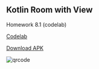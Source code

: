 ## Kotlin Room with View
Homework 8.1 (codelab)

[Codelab](https://codelabs.developers.google.com/codelabs/android-room-with-a-view-kotlin/index.html?index=..%2F..index#0)

[Download APK](https://drive.google.com/open?id=17PxtRkwkdFjDB6gA4vmk9QstmMxKazO5)

![qrcode](http://i63.tinypic.com/2nqb8mp_th.png)